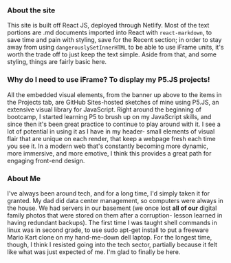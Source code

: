### About the site
This site is built off React JS, deployed through Netlify. Most of the text portions are .md documents imported into React with `react-markdown`, to save time and pain with styling, save for the Recent section; in order to stay away from using `dangerouslySetInnerHTML` to be able to use iFrame units, it's worth the trade off to just keep the text simple. Aside from that, and some styling, things are fairly basic here. 

### Why do I need to use iFrame? To display my P5.JS projects! 
All the embedded visual elements, from the banner up above to the items in the Projects tab, are GitHub Sites-hosted sketches of mine using P5.JS, an extensive visual library for JavaScript. Right around the beginning of bootcamp, I started learning P5 to brush up on my JavaScript skills, and since then it's been great practice to continue to play around with it. I see a lot of potential in using it as I have in my header- small elements of visual flair that are unique on each render, that keep a webpage fresh each time you see it. In a modern web that's constantly becoming more dynamic, more immersive, and more emotive, I think this provides a great path for engaging front-end design. 

### About Me
I've always been around tech, and for a long time, I'd simply taken it for granted. My dad did data center management, so computers were always in the house. We had servers in our basement (we once lost **all of our** digital family photos that were stored on them after a corruption- lesson learned in having redundant backups). The first time I was taught shell commands in linux was in second grade, to use sudo apt-get install to put a freeware Mario Kart clone on my hand-me-down dell laptop. For the longest time, though, I think I resisted going into the tech sector, partially because it felt like what was just expected of me. I'm glad to finally be here.